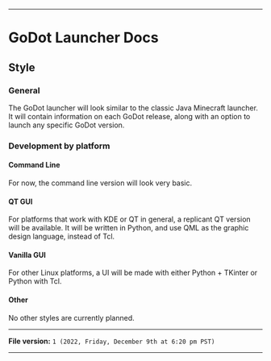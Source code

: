 
***

# GoDot Launcher Docs

## Style

### General

The GoDot launcher will look similar to the classic Java Minecraft launcher. It will contain information on each GoDot release, along with an option to launch any specific GoDot version.

### Development by platform

#### Command Line

For now, the command line version will look very basic.

#### QT GUI

For platforms that work with KDE or QT in general, a replicant QT version will be available. It will be written in Python, and use QML as the graphic design language, instead of Tcl.

#### Vanilla GUI

For other Linux platforms, a UI will be made with either Python + TKinter or Python with Tcl.

#### Other

No other styles are currently planned.

***

**File version:** `1 (2022, Friday, December 9th at 6:20 pm PST)`

***
